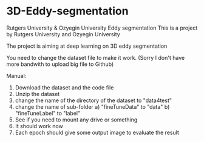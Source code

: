 # 3D-Eddy-segmentation
Rutgers University &amp; Ozyegin University Eddy segmentation
This is a project by Rutgers University and Ozyegin University

The project is aiming at deep learning on 3D eddy segmentation

You need to change the dataset file to make it work. (Sorry I don't have more bandwith to upload big file to Github)

Manual:
1. Download the dataset and the code file
2. Unzip the dataset
3. change the name of the directory of the dataset to "data4test"
4. change the name of sub-folder
    a) "fineTuneData" to "data"
    b) "fineTuneLabel" to "label"
5. See if you need to mount any drive or something
6. It should work now
7. Each epoch should give some output image to evaluate the result
